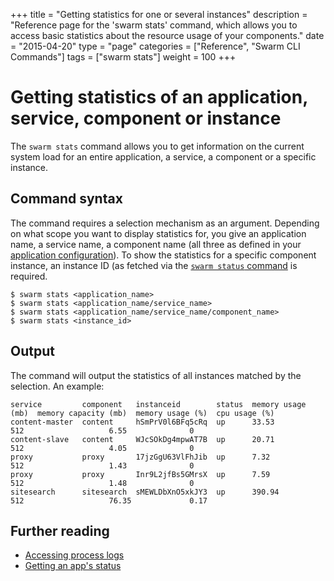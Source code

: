 +++
title = "Getting statistics for one or several instances"
description = "Reference page for the 'swarm stats' command, which allows you to access basic statistics about the resource usage of your components."
date = "2015-04-20"
type = "page"
categories = ["Reference", "Swarm CLI Commands"]
tags = ["swarm stats"]
weight = 100
+++

# Getting statistics of an application, service, component or instance

The `swarm stats` command allows you to get information on the current system load for an entire application, a service, a component or a specific instance.

## Command syntax

The command requires a selection mechanism as an argument. Depending on what scope you want to display statistics for, you give an application name, a service name, a component name (all three as defined in your [application configuration](../swarm-json/)). To show the statistics for a specific component instance, an instance ID (as fetched via the [`swarm status` command](../status/) is required.

```nohighlight
$ swarm stats <application_name>
$ swarm stats <application_name/service_name>
$ swarm stats <application_name/service_name/component_name>
$ swarm stats <instance_id>
```

## Output

The command will output the statistics of all instances matched by the selection. An example:

```nohighlight
service         component   instanceid        status  memory usage (mb)  memory capacity (mb)  memory usage (%)  cpu usage (%)
content-master  content     hSmPrV0l6BFq5cRq  up      33.53              512                   6.55              0
content-slave   content     WJcSOkDg4mpwAT7B  up      20.71              512                   4.05              0
proxy           proxy       17jzGgU63VlFhJib  up      7.32               512                   1.43              0
proxy           proxy       Inr9L2jfBs5GMrsX  up      7.59               512                   1.48              0
sitesearch      sitesearch  sMEWLDbXnO5xkJY3  up      390.94             512                   76.35             0.17
```

## Further reading

 * [Accessing process logs](../logs/)
 * [Getting an app's status](../status/)
